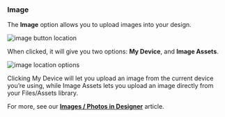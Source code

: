 ### Image

The **Image** option allows you to upload images into your design.

![image button location](https://support.optisigns.com/hc/article_attachments/42087941879187)

When clicked, it will give you two options: **My Device**, and **Image Assets**.

![image location options](https://support.optisigns.com/hc/article_attachments/42087941883155)

Clicking My Device will let you upload an image from the current device you’re using, while Image Assets lets you upload an image directly from your Files/Assets library.

For more, see our [**Images / Photos in Designer**](https://support.optisigns.com/hc/en-us/articles/42526907045651-Photos-GIFs-and-QR-Codes-in-Designer) article.